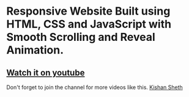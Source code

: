 # Responsive Website Built using HTML, CSS and JavaScript with Smooth Scrolling and Reveal Animation.

## [Watch it on youtube](https://youtu.be/92D0phDyWIA)

Don't forget to join the channel for more videos like this.
[Kishan Sheth](https://www.youtube.com/channel/UCDT8sIFy3pW8LT6SAbe8xtQ)
